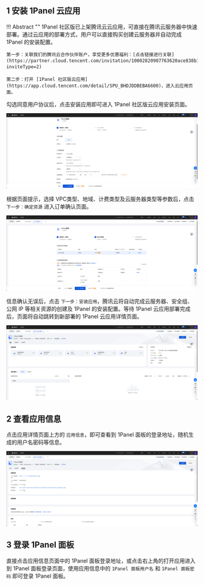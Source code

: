 ## 1 安装 1Panel 云应用

!!! Abstract ""
    1Panel 社区版已上架腾讯云云应用，可直接在腾讯云服务器中快速部署。通过云应用的部署方式，用户可以直接购买创建云服务器并自动完成 1Panel 的安装配置。

    第一步：关联我们的腾讯云合作伙伴账户，享受更多优惠福利：[点击链接进行关联](https://partner.cloud.tencent.com/invitation/10002820907763620ace838b1?inviteType=2)

    第二步：打开 [1Panel 社区版云应用](https://app.cloud.tencent.com/detail/SPU_BHDJDDBEBA6600)，进入云应用页面。

勾选同意用户协议后，点击安装应用即可进入 1Panel 社区版云应用安装页面。

![腾讯云云应用-安装参数.png](../img/installation/腾讯云云应用-安装参数.png)

根据页面提示，选择 VPC类型、地域、计费类型及云服务器类型等参数后，点击 `下一步：确定资源` 进入订单确认页面。

![腾讯云云应用-订单确认.png](../img/installation/腾讯云云应用-订单确认.png)

信息确认无误后，点击 `下一步：安装应用`，腾讯云将自动完成云服务器、安全组、公网 IP 等相关资源的创建及 1Panel 的安装配置。等待 1Panel 云应用部署完成后，页面将自动跳转到新部署的 1Panel 云应用详情页面。

![腾讯云云应用-应用详情.png](../img/installation/腾讯云云应用-应用详情.png)

## 2 查看应用信息

点击应用详情页面上方的 `应用信息`，即可查看到 1Panel 面板的登录地址，随机生成的用户名密码等信息。

![腾讯云云应用-应用信息.png](../img/installation/腾讯云云应用-应用信息.png)

## 3 登录 1Panel 面板

直接点击应用信息页面中的 1Panel 面板登录地址，或点击右上角的打开应用进入到 1Panel 面板登录页面，使用应用信息中的 `1Panel 面板用户名` 和 `1Panel 面板密码` 即可登录 1Panel 面板。
